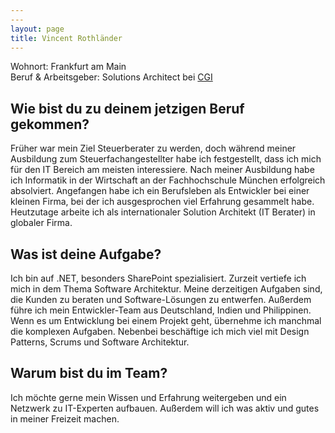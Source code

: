 ```yaml
---
---
layout: page
title: Vincent Rothländer
---
```


Wohnort: Frankfurt am Main  
Beruf & Arbeitsgeber: Solutions Architect bei [CGI](http://www.de.cgi.com "de.cgi.com")<br>

## Wie bist du zu deinem jetzigen Beruf gekommen?

Früher war mein Ziel Steuerberater zu werden, doch während meiner Ausbildung zum Steuerfachangestellter habe ich festgestellt, dass ich mich für den IT Bereich am meisten interessiere.
Nach meiner Ausbildung habe ich Informatik in der Wirtschaft an der Fachhochschule München erfolgreich absolviert.
Angefangen habe ich ein Berufsleben als Entwickler bei einer kleinen Firma, bei der ich ausgesprochen viel Erfahrung gesammelt habe. Heutzutage arbeite ich als internationaler Solution Architekt (IT Berater) in globaler Firma.

## Was ist deine Aufgabe?

Ich bin auf .NET, besonders SharePoint spezialisiert. Zurzeit vertiefe ich mich in dem Thema Software Architektur. Meine derzeitigen Aufgaben sind, die Kunden zu beraten und Software-Lösungen zu entwerfen. Außerdem führe ich mein Entwickler-Team aus Deutschland, Indien und Philippinen. Wenn es um Entwicklung bei einem Projekt geht, übernehme ich manchmal die komplexen Aufgaben. Nebenbei beschäftige ich mich viel mit Design Patterns, Scrums und Software Architektur.

## Warum bist du im Team?

Ich möchte gerne mein Wissen und Erfahrung weitergeben und ein Netzwerk zu IT-Experten aufbauen. Außerdem will ich was aktiv und gutes in meiner Freizeit machen.

